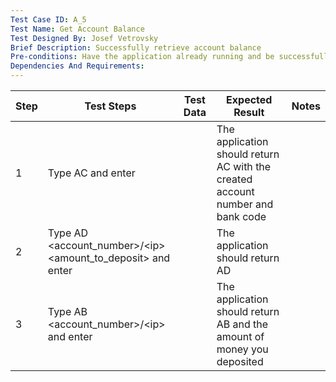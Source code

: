 ```yaml
---
Test Case ID: A_5
Test Name: Get Account Balance
Test Designed By: Josef Vetrovsky
Brief Description: Successfully retrieve account balance
Pre-conditions: Have the application already running and be successfully connected
Dependencies And Requirements:
---
```


| Step | Test Steps                                                                    | Test Data | Expected Result                                                                | Notes |
|------|-------------------------------------------------------------------------------|-----------|--------------------------------------------------------------------------------|-------|
| 1    | Type AC and enter                                                             |           | The application should return AC with the created account number and bank code |       |
| 2    | Type AD &lt;account_number&gt;/&lt;ip&gt; &lt;amount_to_deposit&gt; and enter |           | The application should return AD                                               |       |
| 3    | Type AB &lt;account_number&gt;/&lt;ip&gt; and enter                           |           | The application should return AB and the amount of money you deposited         |       |

